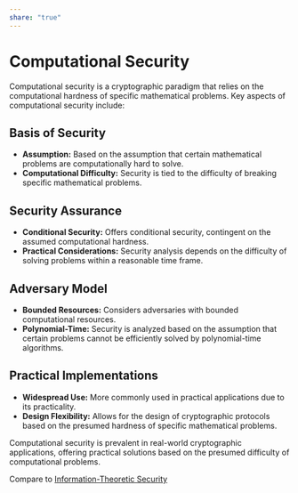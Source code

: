 ```yaml
---  
share: "true"  
---  
```

# Computational Security  
  
Computational security is a cryptographic paradigm that relies on the computational hardness of specific mathematical problems. Key aspects of computational security include:  
  
## Basis of Security  
- **Assumption:** Based on the assumption that certain mathematical problems are computationally hard to solve.  
- **Computational Difficulty:** Security is tied to the difficulty of breaking specific mathematical problems.  
  
## Security Assurance  
- **Conditional Security:** Offers conditional security, contingent on the assumed computational hardness.  
- **Practical Considerations:** Security analysis depends on the difficulty of solving problems within a reasonable time frame.  
  
## Adversary Model  
- **Bounded Resources:** Considers adversaries with bounded computational resources.  
- **Polynomial-Time:** Security is analyzed based on the assumption that certain problems cannot be efficiently solved by polynomial-time algorithms.  
  
## Practical Implementations  
- **Widespread Use:** More commonly used in practical applications due to its practicality.  
- **Design Flexibility:** Allows for the design of cryptographic protocols based on the presumed hardness of specific mathematical problems.  
  
Computational security is prevalent in real-world cryptographic applications, offering practical solutions based on the presumed difficulty of computational problems.  
  
  
Compare to [Information-Theoretic Security](./Information-Theoretic%20Security.md)